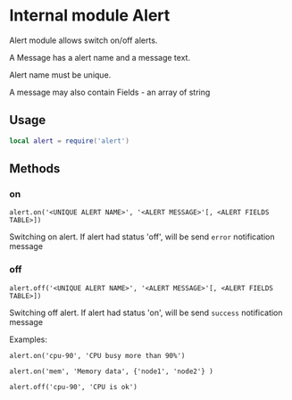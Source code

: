 # Internal module Alert

Alert module allows switch on/off alerts.

A Message has a alert name and a message text.

Alert name must be unique. 

A message  may also contain Fields - an array of string

## Usage

```lua
local alert = require('alert')
```

## Methods

### on

```
alert.on('<UNIQUE ALERT NAME>', '<ALERT MESSAGE>'[, <ALERT FIELDS TABLE>])
```

Switching on alert. If alert had status 'off', will be send `error` notification message

### off

```
alert.off('<UNIQUE ALERT NAME>', '<ALERT MESSAGE>'[, <ALERT FIELDS TABLE>])
```

Switching off alert. If alert had status 'on', will be send `success` notification message

Examples:

```
alert.on('cpu-90', 'CPU busy more than 90%')

alert.on('mem', 'Memory data', {'node1', 'node2'} )

alert.off('cpu-90', 'CPU is ok')
```